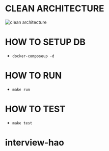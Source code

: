 # CLEAN ARCHITECTURE

![clean architecture](https://raw.githubusercontent.com/phungvandat/clean-architecture/dev/images/clean-arch.png)

# HOW TO SETUP DB
- `docker-composeup -d`

# HOW TO RUN
- `make run`


# HOW TO TEST
- `make test`
# interview-hao
